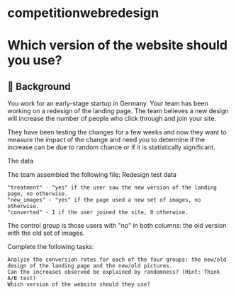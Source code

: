 # competitionwebredesign
# Which version of the website should you use?

## 📖 Background
You work for an early-stage startup in Germany. Your team has been working on a redesign of the landing page. The team believes a new design will increase the number of people who click through and join your site. 

They have been testing the changes for a few weeks and now they want to measure the impact of the change and need you to determine if the increase can be due to random chance or if it is statistically significant.

 The data

The team assembled the following file:
Redesign test data

    "treatment" - "yes" if the user saw the new version of the landing page, no otherwise.
    "new_images" - "yes" if the page used a new set of images, no otherwise.
    "converted" - 1 if the user joined the site, 0 otherwise.

The control group is those users with "no" in both columns: the old version with the old set of images.

Complete the following tasks:

    Analyze the conversion rates for each of the four groups: the new/old design of the landing page and the new/old pictures.
    Can the increases observed be explained by randomness? (Hint: Think A/B test)
    Which version of the website should they use?

